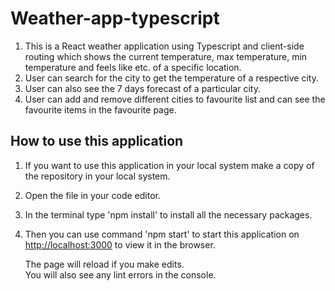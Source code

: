 # Weather-app-typescript

1) This is a React weather application using Typescript and client-side routing which shows the current temperature, max temperature, min temperature and feels like etc. of a specific location.
2) User can search for the city to get the temperature of a respective city. 
3) User can also see the 7 days forecast of a particular city.
4) User can add and remove different cities to favourite list and can see the favourite items in the favourite page.


## How to use this application
1) If you want to use this application in your local system make a copy of the repository in your local system.
2) Open the file in your code editor.
3) In the terminal type 'npm install' to install all the necessary packages.
4) Then you can use command 'npm start' to start this application on [http://localhost:3000](http://localhost:3000) to view it in the browser.
   
   The page will reload if you make edits.\
   You will also see any lint errors in the console.




